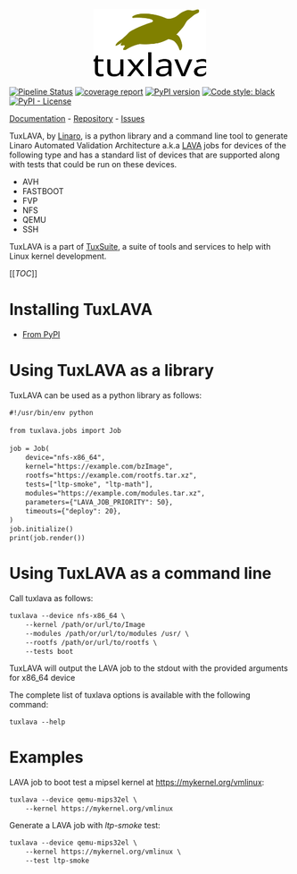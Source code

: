 <div align="center">
  <img src="docs/tuxlava_full.svg" alt="TuxLAVA Logo" width="40%" />
</div>

[![Pipeline Status](https://gitlab.com/Linaro/tuxrun/badges/master/pipeline.svg)](https://gitlab.com/LinaroLtd/tuxsuite.com/tuxlava/pipelines)
[![coverage report](https://gitlab.com/Linaro/tuxrun/badges/master/coverage.svg)](https://gitlab.com/LinaroLtd/tuxsuite.com/tuxlava/commits/master)
[![PyPI version](https://badge.fury.io/py/tuxrun.svg)](https://pypi.org/project/tuxlava/)
[![Code style: black](https://img.shields.io/badge/code%20style-black-000000.svg)](https://github.com/psf/black)
[![PyPI - License](https://img.shields.io/pypi/l/tuxrun)](https://gitlab.com/LinaroLtd/tuxsuite.com/tuxlava/blob/main/LICENSE)

[Documentation](https://tuxlava.org/) - [Repository](https://gitlab.com/LinaroLtd/tuxsuite.com/tuxlava) - [Issues](https://gitlab.com/LinaroLtd/tuxsuite.com/tuxlava/-/issues)

TuxLAVA, by [Linaro](https://www.linaro.org/), is a python library and
a command line tool to generate Linaro Automated Validation
Architecture a.k.a [LAVA](https://www.lavasoftware.org/) jobs for
devices of the following type and has a standard list of devices that
are supported along with tests that could be run on these devices.

* AVH
* FASTBOOT
* FVP
* NFS
* QEMU
* SSH

TuxLAVA is a part of [TuxSuite](https://tuxsuite.com), a suite of
tools and services to help with Linux kernel development.

[[_TOC_]]

# Installing TuxLAVA

- [From PyPI](docs/install-pypi.md)

# Using TuxLAVA as a library

TuxLAVA can be used as a python library as follows:

```shell
#!/usr/bin/env python

from tuxlava.jobs import Job

job = Job(
    device="nfs-x86_64",
    kernel="https://example.com/bzImage",
    rootfs="https://example.com/rootfs.tar.xz",
    tests=["ltp-smoke", "ltp-math"],
    modules="https://example.com/modules.tar.xz",
    parameters={"LAVA_JOB_PRIORITY": 50},
    timeouts={"deploy": 20},
)
job.initialize()
print(job.render())
```

# Using TuxLAVA as a command line

Call tuxlava as follows:

```shell
tuxlava --device nfs-x86_64 \
    --kernel /path/or/url/to/Image
    --modules /path/or/url/to/modules /usr/ \
    --rootfs /path/or/url/to/rootfs \
    --tests boot
```

TuxLAVA will output the LAVA job to the stdout with the provided
arguments for x86_64 device

The complete list of tuxlava options is available with the following
command:

```shell
tuxlava --help
```

# Examples

LAVA job to boot test a mipsel kernel at https://mykernel.org/vmlinux:

```shell
tuxlava --device qemu-mips32el \
    --kernel https://mykernel.org/vmlinux
```

Generate a LAVA job with *ltp-smoke* test:

```shell
tuxlava --device qemu-mips32el \
    --kernel https://mykernel.org/vmlinux \
    --test ltp-smoke
```
